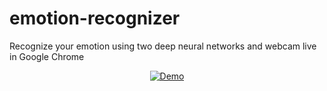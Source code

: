 # emotion-recognizer
Recognize your emotion using two deep neural networks and webcam live in Google Chrome

<div align="center">
  <a href="https://www.youtube.com/watch?v=WBi_PZ66z5E&feature=youtu.be"><img src="https://img.youtube.com/vi/WBi_PZ66z5E/0.jpg" alt="Demo"></a>
</div>
